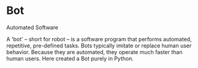 # Bot
Automated Software 

A 'bot' – short for robot – is a software program that performs automated, repetitive, pre-defined tasks. Bots typically imitate or replace human user behavior.
Because they are automated, they operate much faster than human users.
Here created a Bot purely in Python. 
